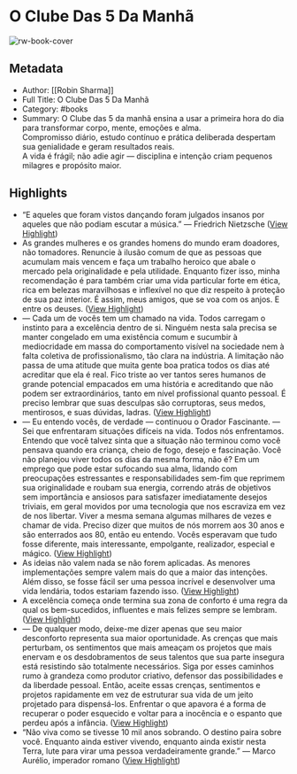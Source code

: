# O Clube Das 5 Da Manhã

![rw-book-cover](https://readwise-assets.s3.amazonaws.com/media/reader/parsed_document_assets/360795469/Fv5TEuednZ1JCcVvuGiz96C9zy24YIj4_DE9irfwz7A-capa_8RGKHnq.jpg)

## Metadata
- Author: [[Robin Sharma]]
- Full Title: O Clube Das 5 Da Manhã
- Category: #books
- Summary: O Clube das 5 da manhã ensina a usar a primeira hora do dia para transformar corpo, mente, emoções e alma.  
Compromisso diário, estudo contínuo e prática deliberada despertam sua genialidade e geram resultados reais.  
A vida é frágil; não adie agir — disciplina e intenção criam pequenos milagres e propósito maior.

## Highlights
- “E aqueles que foram vistos dançando foram julgados insanos por aqueles que não podiam escutar a música.” — Friedrich Nietzsche ([View Highlight](https://read.readwise.io/read/01k4r2krx53p964bnw4q2jkyn8))
- As grandes mulheres e os grandes homens do mundo eram doadores, não tomadores. Renuncie à ilusão comum de que as pessoas que acumulam mais vencem e faça um trabalho heroico que abale o mercado pela originalidade e pela utilidade. Enquanto fizer isso, minha recomendação é para também criar uma vida particular forte em ética, rica em belezas maravilhosas e inflexível no que diz respeito à proteção de sua paz interior. É assim, meus amigos, que se voa com os anjos. E entre os deuses. ([View Highlight](https://read.readwise.io/read/01k4r3006pxaw0apzprqz9bv5b))
- — Cada um de vocês tem um chamado na vida. Todos carregam o instinto para a excelência dentro de si. Ninguém nesta sala precisa se manter congelado em uma existência comum e sucumbir à mediocridade em massa do comportamento visível na sociedade nem à falta coletiva de profissionalismo, tão clara na indústria. A limitação não passa de uma atitude que muita gente boa pratica todos os dias até acreditar que ela é real. Fico triste ao ver tantos seres humanos de grande potencial empacados em uma história e acreditando que não podem ser extraordinários, tanto em nível profissional quanto pessoal. É preciso lembrar que suas desculpas são corruptoras, seus medos, mentirosos, e suas dúvidas, ladras. ([View Highlight](https://read.readwise.io/read/01k4r34a1s1dwyesk3kb9chgmh))
- — Eu entendo vocês, de verdade — continuou o Orador Fascinante. — Sei que enfrentaram situações difíceis na vida. Todos nós enfrentamos. Entendo que você talvez sinta que a situação não terminou como você pensava quando era criança, cheio de fogo, desejo e fascinação. Você não planejou viver todos os dias da mesma forma, não é? Em um emprego que pode estar sufocando sua alma, lidando com preocupações estressantes e responsabilidades sem-fim que reprimem sua originalidade e roubam sua energia, correndo atrás de objetivos sem importância e ansiosos para satisfazer imediatamente desejos triviais, em geral movidos por uma tecnologia que nos escraviza em vez de nos libertar. Viver a mesma semana algumas milhares de vezes e chamar de vida. Preciso dizer que muitos de nós morrem aos 30 anos e são enterrados aos 80, então eu entendo. Vocês esperavam que tudo fosse diferente, mais interessante, empolgante, realizador, especial e mágico. ([View Highlight](https://read.readwise.io/read/01k4r36qy7n6xnen6h0xnkbpmj))
- As ideias não valem nada se não forem aplicadas. As menores implementações sempre valem mais do que a maior das intenções. Além disso, se fosse fácil ser uma pessoa incrível e desenvolver uma vida lendária, todos estariam fazendo isso. ([View Highlight](https://read.readwise.io/read/01k4r3dscstzr8pmscn64834nv))
- A excelência começa onde termina sua zona de conforto é uma regra da qual os bem-sucedidos, influentes e mais felizes sempre se lembram. ([View Highlight](https://read.readwise.io/read/01k4r3fe617ecd092taqybgh23))
- — De qualquer modo, deixe-me dizer apenas que seu maior desconforto representa sua maior oportunidade. As crenças que mais perturbam, os sentimentos que mais ameaçam os projetos que mais enervam e os desdobramentos de seus talentos que sua parte insegura está resistindo são totalmente necessários. Siga por esses caminhos rumo à grandeza como produtor criativo, defensor das possibilidades e da liberdade pessoal. Então, aceite essas crenças, sentimentos e projetos rapidamente em vez de estruturar sua vida de um jeito projetado para dispensá-los. Enfrentar o que apavora é a forma de recuperar o poder esquecido e voltar para a inocência e o espanto que perdeu após a infância. ([View Highlight](https://read.readwise.io/read/01k4r3tj7k4137ey5wavexac6x))
- “Não viva como se tivesse 10 mil anos sobrando. O destino paira sobre você. Enquanto ainda estiver vivendo, enquanto ainda existir nesta Terra, lute para virar uma pessoa verdadeiramente grande.”
  — Marco Aurélio, imperador romano ([View Highlight](https://read.readwise.io/read/01k4r3xsjyrq3m1g4xfg1eevw4))
